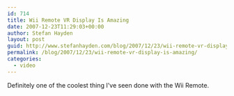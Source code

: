 ```yaml
---
id: 714
title: Wii Remote VR Display Is Amazing
date: 2007-12-23T11:29:03+00:00
author: Stefan Hayden
layout: post
guid: http://www.stefanhayden.com/blog/2007/12/23/wii-remote-vr-display-is-amazing/
permalink: /blog/2007/12/23/wii-remote-vr-display-is-amazing/
categories:
  - video
---
```

Definitely one of the coolest thing I've seen done with the Wii Remote.

<object width="425" height="373"><param name="movie" value="http://www.youtube.com/v/Jd3-eiid-Uw&rel=1&border=1"></param><param name="wmode" value="transparent"></param><embed src="http://www.youtube.com/v/Jd3-eiid-Uw&rel=1&border=1" type="application/x-shockwave-flash" wmode="transparent" width="425" height="373"></embed></object>